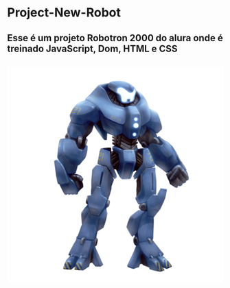 # Project-New-Robot
<h2> Esse é um projeto Robotron 2000 do alura onde é treinado JavaScript, Dom, HTML e CSS <h2>
<div> 
<img class="robo" src="img/robotron.png" alt="Robotron">
</div>
